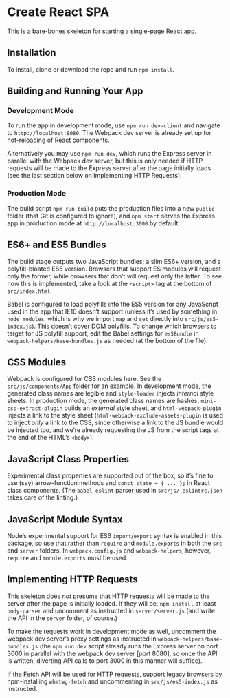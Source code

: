 # Create React SPA

This is a bare-bones skeleton for starting a single-page React app.

## Installation

To install, clone or download the repo and run `npm install`.

## Building and Running Your App

### Development Mode

To run the app in development mode, use `npm run dev-client` and navigate to `http://localhost:8080`. The Webpack dev server is already set up for hot-reloading of React components.

Alternatively you may use `npm run dev`, which runs the Express server in parallel with the Webpack dev server, but this is only needed if HTTP requests will be made to the Express server after the page initially loads (see the last section below on Implementing HTTP Requests).

### Production Mode

The build script `npm run build` puts the production files into a new `public` folder (that Git is configured to ignore), and `npm start` serves the Express app in production mode at `http://localhost:3000` by default.

## ES6+ and ES5 Bundles

The build stage outputs two JavaScript bundles: a slim ES6+ version, and a polyfill-bloated ES5 version. Browsers that support ES modules will request only the former, while browsers that don’t will request only the latter. To see how this is implemented, take a look at the `<script>` tag at the bottom of `src/index.html`.

Babel is configured to load polyfills into the ES5 version for any JavaScript used in the app that IE10 doesn’t support (unless it’s used by something in `node_modules`, which is why we import `map` and `set` directly into `src/js/es5-index.js`). This doesn’t cover DOM polyfills. To change which browsers to target for JS polyfill support, edit the Babel settings for `es5Bundle` in `webpack-helpers/base-bundles.js` as needed (at the bottom of the file).

## CSS Modules

Webpack is configured for CSS modules here. See the `src/js/components/App` folder for an example. In development mode, the generated class names are legible and `style-loader` injects *internal* style sheets. In production mode, the generated class names are hashes, `mini-css-extract-plugin` builds an *external* style sheet, and `html-webpack-plugin` injects a link to the style sheet (`html-webpack-exclude-assets-plugin` is used to inject *only* a link to the CSS, since otherwise a link to the JS bundle would be injected too, and we’re already requesting the JS from the script tags at the end of the HTML’s `<body>`).

## JavaScript Class Properties

Experimental class properties are supported out of the box, so it’s fine to use (say) arrow-function methods and `const state = { ... };` in React class components. (The `babel-eslint` parser used in `src/js/.eslintrc.json` takes care of the linting.)

## JavaScript Module Syntax

Node’s experimental support for ES6 `import`/`export` syntax is enabled in this package, so use that rather than `require` and `module.exports` in both the `src` and `server` folders. In `webpack.config.js` and `webpack-helpers`, however, `require` and `module.exports` must be used.

## Implementing HTTP Requests

This skeleton does *not* presume that HTTP requests will be made to the server after the page is initially loaded. If they will be, `npm install` at least `body-parser` and uncomment as instructed in `server/server.js` (and write the API in the `server` folder, of course.)

To make the requests work in development mode as well, uncomment the webpack dev server’s proxy settings as instructed in `webpack-helpers/base-bundles.js` (the `npm run dev` script already runs the Express server on port 3000 in parallel with the webpack dev server [port 8080], so once the API is written, diverting API calls to port 3000 in this manner will suffice).

If the Fetch API will be used for HTTP requests, support legacy browsers by npm-installing `whatwg-fetch` and uncommenting in `src/js/es5-index.js` as instructed.
